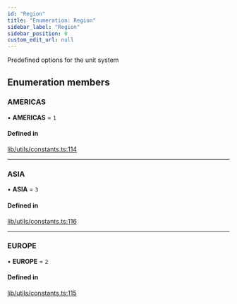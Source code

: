 ```yaml
---
id: "Region"
title: "Enumeration: Region"
sidebar_label: "Region"
sidebar_position: 0
custom_edit_url: null
---
```


Predefined options for the unit system

## Enumeration members

### AMERICAS

• **AMERICAS** = `1`

#### Defined in

[lib/utils/constants.ts:114](https://github.com/Favna/nintendo-switch-eshop/blob/0bb7455/src/lib/utils/constants.ts#L114)

___

### ASIA

• **ASIA** = `3`

#### Defined in

[lib/utils/constants.ts:116](https://github.com/Favna/nintendo-switch-eshop/blob/0bb7455/src/lib/utils/constants.ts#L116)

___

### EUROPE

• **EUROPE** = `2`

#### Defined in

[lib/utils/constants.ts:115](https://github.com/Favna/nintendo-switch-eshop/blob/0bb7455/src/lib/utils/constants.ts#L115)
